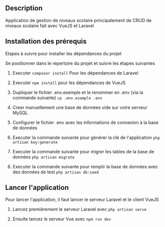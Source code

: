 

## Description

Application de gestion de niveaux scolaire principalement de CRUD de niveaux scolaire fait avec VueJS et Laravel

## Installation des prérequis 

Etapes à suivre pour installer les dépendances du projet

Se positionner dans le repertoire du projet et suivre les étapes suivantes

1. Executer `composer install` Pour les dépendances de Laravel

2. Executer `npm install` pour les dépendances de VueJS

3. Dupliquer le fichier .env.exemple et le renommer en .env (via la commande suivante)
   `cp .env.example .env`

4. Creer manuellement une base de données vide sur votre serveur MySQL

5. Configurer le fichier .env avec les informations de connexion à la base de données

6. Executer la commande suivante pour générer la clé de l'application `php artisan key:generate`

7. Executer la commande suivante pour migrer les tables de la base de données `php artisan migrate`

8. Executer la commande suivante pour remplir la base de données avec des données de test `php artisan db:seed`


## Lancer l'application

Pour lancer l'application, il faut lancer le serveur Laravel et le client VueJS

1. Lancez premièrement le serveur Laravel avec `php artisan serve`

2. Ensuite lancez le serveur Vue avec `npm run dev`
